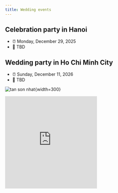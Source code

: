 ```yaml
---
title: Wedding events
---
```


<script setup lang="ts">
const today = new Date()
const eventHanoi = new Date(2025, 11, 28)
const eventHCM = new Date(2026, 0, 11)
</script>

## Celebration party in Hanoi

- ⏰ Monday, December 29, 2025
- 📍 TBD

<Countdown :from="today" :to="eventHanoi" locale="en" />


## Wedding party in Ho Chi Minh City

- ⏰ Sunday, December 11, 2026
- 📍 TBD

<Countdown :from="today" :to="eventHCM" locale="en" />

![tan son nhat](./images/tan-son-nhat.jpg){width=300}

<iframe src="https://www.google.com/maps/embed?pb=!1m18!1m12!1m3!1d3919.141126724733!2d106.66831587636963!3d10.800501358746464!2m3!1f0!2f0!3f0!3m2!1i1024!2i768!4f13.1!3m3!1m2!1s0x31752928b7208c15%3A0xc7aa798b94e48f8d!2sTan%20Son%20Nhat%20Hotel%20Saigon!5e0!3m2!1sen!2sfi!4v1747257509733!5m2!1sen!2sfi" width="300" height="300" style="border:0;" allowfullscreen="" loading="lazy" referrerpolicy="no-referrer-when-downgrade"></iframe>
